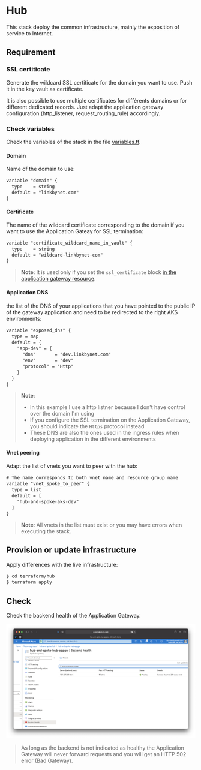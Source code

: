 # Hub

This stack deploy the common infrastructure, mainly the exposition of service to Internet.

## Requirement

### SSL certiticate

Generate the wildcard SSL certiticate for the domain you want to use.
Push it in the key vault as certificate.

It is also possible to use multiple certificates for différents domains or for different dedicated records. Just adapt the application gateway configuration (http_listener, request_routing_rule) accordingly.

### Check variables

Check the variables of the stack in the file [variables.tf](./variables.tf).

#### Domain

Name of the domain to use:

```hcl
variable "domain" {
  type    = string
  default = "linkbynet.com"
}
```

#### Certificate

The name of the wildcard certificate corresponding to the domain if you want to use the Application Gateay for SSL termination:

```hcl
variable "certificate_wildcard_name_in_vault" {
  type    = string 
  default = "wildcard-linkbynet-com"
}
```

> **Note**: It is used only if you set the `ssl_certificate` block [in the application gateway resource](application_gateway.tf).

#### Application DNS

the list of the DNS of your applications that you have pointed to the public IP of the gateway application and need to be redirected to the right AKS environments:

```hcl
variable "exposed_dns" {
  type = map
  default = {
    "app-dev" = {
      "dns"       = "dev.linkbynet.com"
      "env"       = "dev"
      "protocol" = "Http"
    }
  }
}
```

> **Note**:
>
> - In this example I use a http listner because I don't have control over the domain I'm using
> - If you configure the SSL termination on the Application Gateway, you should indicate the `Https` protocol instead
> - These DNS are also the ones used in the ingress rules when deploying application in the different environments

#### Vnet peering

Adapt the list of vnets you want to peer with the hub:

```hcl
# The name corresponds to both vnet name and resource group name
variable "vnet_spoke_to_peer" {
  type = list
  default = [
    "hub-and-spoke-aks-dev"
  ]
}
```

> **Note**: All vnets in the list must exist or you may have errors when executing the stack.

## Provision or update infrastructure

Apply differences with the live infrastructure:

```bash
$ cd terraform/hub
$ terraform apply
```

## Check

Check the backend health of the Application Gateway.

![backend](../../docs/img/appgw_backend.png)

> As long as the backend is not indicated as healthy the Application Gateway will never forward requests and you will get an HTTP 502 error (Bad Gateway).
